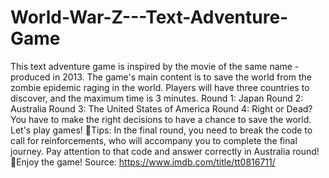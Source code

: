 # World-War-Z---Text-Adventure-Game
This text adventure game is inspired by the movie of the same name - produced in 2013. The game's main content is to save the world from the zombie epidemic raging in the world. Players will have three countries to discover, and the maximum time is 3 minutes.  Round 1: Japan Round 2: Australia Round 3: The United States of America Round 4: Right or Dead? You have to make the right decisions to have a chance to save the world. Let's play games!  🌟Tips: In the final round, you need to break the code to call for reinforcements, who will accompany you to complete the final journey. Pay attention to that code and answer correctly in Australia round!  💯Enjoy the game!  Source: https://www.imdb.com/title/tt0816711/
